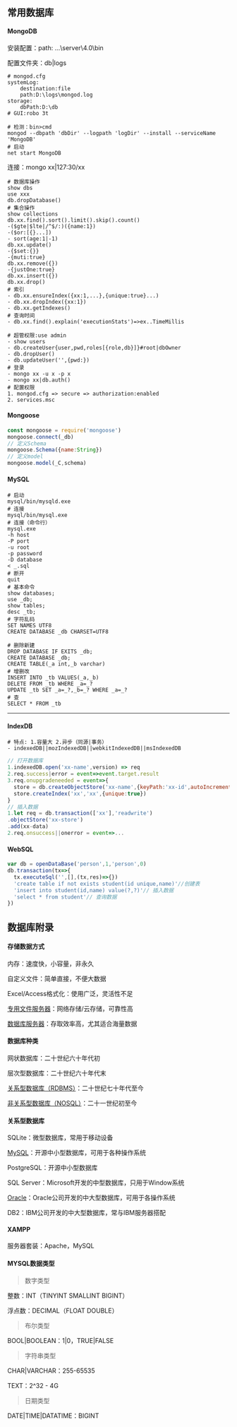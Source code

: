 ## 常用数据库

#### MongoDB

安装配置：path: ...\server\4.0\bin

配置文件夹：db|logs

~~~shell
# mongod.cfg
systemLog:
	destination:file
	path:D:\logs\mongod.log
storage:
	dbPath:D:\db
# GUI:robo 3t
~~~

~~~shell
# 检测：bin>cmd
mongod --dbpath 'dbDir' --logpath 'logDir' --install --serviceName 'MongoDB'
# 启动
net start MongoDB
~~~

连接：mongo xx|127:30/xx

```shell
# 数据库操作
show dbs
use xxx
db.dropDatabase()
# 集合操作
show collections
db.xx.find().sort().limit().skip().count()
-($gte|$lte|/^$/:)({name:1})
-($or:[{}...])
- sort(age:1|-1)
db.xx.update()
-{$set:{}}
-{muti:true}
db.xx.remove({})
-{justOne:true}
db.xx.insert({})
db.xx.drop()
# 索引
- db.xx.ensureIndex({xx:1,...},{unique:true}...)
- db.xx.dropIndex({xx:1})
- db.xx.getIndexes()
# 查询时间
- db.xx.find().explain('executionStats')=>ex..TimeMillis
```

```shell
# 超管权限:use admin
- show users
- db.createUser{user,pwd,roles[{role,db}]}#root|dbOwner
- db.dropUser()
- db.updateUser('',{pwd:})
# 登录
- mongo xx -u x -p x
- mongo xx|db.auth()
# 配置权限
1. mongod.cfg => secure => authorization:enabled
2. services.msc
```

#### Mongoose

~~~js
const mongoose = require('mongoose')
mongoose.connect(_db)
// 定义Schema
mongoose.Schema({name:String})
// 定义model
mongoose.model(_C,schema)
~~~

#### MySQL

```shell
# 启动
mysql/bin/mysqld.exe
# 连接
mysql/bin/mysql.exe
# 连接（命令行）
mysql.exe 
-h host
-P port
-u root
-p password
-D database
< _.sql
# 断开
quit
# 基本命令
show databases;
use _db;
show tables;
desc _tb;
# 字符乱码
SET NAMES UTF8
CREATE DATABASE _db CHARSET=UTF8
```

~~~shell
# 删除新建
DROP DATABASE IF EXITS _db;
CREATE DATABASE _db;
CREATE TABLE(_a int,_b varchar)
# 增删改
INSERT INTO _tb VALUES(_a,_b)
DELETE FROM _tb WHERE _a=_?
UPDATE _tb SET _a=_?,_b=_? WHERE _a=_?
# 查
SELECT * FROM _tb
~~~

-----------------------

#### IndexDB

~~~shell
# 特点: 1.容量大 2.异步（同源|事务）
- indexedDB||mozIndexedDB||webkitIndexedDB||msIndexedDB
~~~

~~~js
// 打开数据库
1.indexedDB.open('xx-name',version) => req
2.req.success|error = event=>event.target.result
3.req.onupgradeneeded = event=>{
  store = db.createObjectStore('xx-name',{keyPath:'xx-id',autoIncrement:true})
  store.createIndex('xx','xx',{unique:true})
}
// 插入数据
1.let req = db.transaction(['xx'],'readwrite')
.objectStore('xx-store')
.add(xx-data)
2.req.onsuccess||onerror = event=>...
~~~

#### WebSQL

~~~js
var db = openDataBase('person',1,'person',0)
db.transaction(tx=>{
  tx.executeSql('',[],(tx,res)=>{})
  'create table if not exists student(id unique,name)'//创建表
  'insert into student(id,name) value(?,?)'// 插入数据
  'select * from student'// 查询数据
})
~~~

## 数据库附录

#### 存储数据方式

内存：速度快，小容量，非永久

自定义文件：简单直接，不便大数据

Excel/Access格式化：使用广泛，灵活性不足

[专用文件服务器]()：网络存储/云存储，可靠性高

[数据库服务器]()：存取效率高，尤其适合海量数据

#### 数据库种类

网状数据库：二十世纪六十年代初

层次型数据库：二十世纪六十年代末

[关系型数据库（RDBMS）]()：二十世纪七十年代至今

[非关系型数据库（NOSQL）]()：二十一世纪初至今

#### 关系型数据库

SQLite：微型数据库，常用于移动设备

[MySQL]()：开源中小型数据库，可用于各种操作系统

PostgreSQL：开源中小型数据库

SQL Server：Microsoft开发的中型数据库，只用于Window系统

[Oracle]()：Oracle公司开发的中大型数据库，可用于各操作系统

DB2：IBM公司开发的中大型数据库，常与IBM服务器搭配

#### XAMPP

服务器套装：Apache，MySQL

#### MYSQL数据类型

> 数字类型

整数：INT（TINYINT  SMALLINT  BIGINT）

浮点数：DECIMAL（FLOAT  DOUBLE）

> 布尔类型

BOOL|BOOLEAN：1|0，TRUE|FALSE

> 字符串类型

CHAR|VARCHAR：255-65535

TEXT：2^32 - 4G

> 日期类型

DATE|TIME|DATATIME：BIGINT